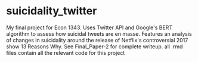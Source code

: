 # suicidality_twitter
My final project for Econ 1343. 
Uses Twitter API and Google's BERT algorithm to assess how suicidal tweets are en masse.
Features an analysis of changes in suicidality around the release of Netflix's controversial 2017 show 13 Reasons Why.
See Final_Paper-2 for complete writeup.
all .rmd files contain all the relevant code for this project
